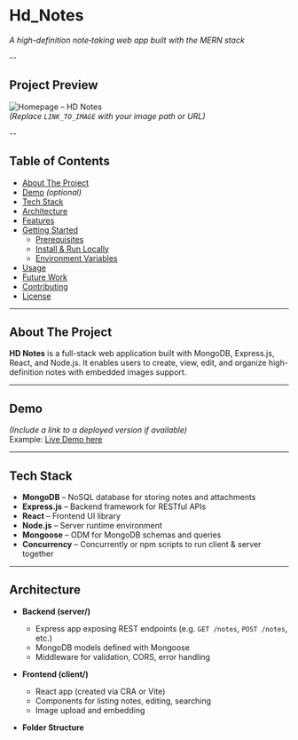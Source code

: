 # Hd_Notes 
*A high-definition note‑taking web app built with the MERN stack*

--

## Project Preview  
<!-- Add your app screenshots or GIFs here -->
![Homepage – HD Notes](LINK_TO_IMAGE)  
*(Replace `LINK_TO_IMAGE` with your image path or URL)*

--

## Table of Contents  
- [About The Project](#about-the-project)  
- [Demo](#demo) *(optional)*  
- [Tech Stack](#tech-stack)  
- [Architecture](#architecture)  
- [Features](#features)  
- [Getting Started](#getting-started)  
  - [Prerequisites](#prerequisites)  
  - [Install & Run Locally](#install--run-locally)  
  - [Environment Variables](#environment-variables)  
- [Usage](#usage)  
- [Future Work](#future-work)  
- [Contributing](#contributing)  
- [License](#license)  

---

## About The Project  
**HD Notes** is a full-stack web application built with MongoDB, Express.js, React, and Node.js. It enables users to create, view, edit, and organize high-definition notes with embedded images support.

---

## Demo  
*(Include a link to a deployed version if available)*  
Example: [Live Demo here](YOUR_DEPLOYED_URL_HERE)

---

## Tech Stack  
- **MongoDB** – NoSQL database for storing notes and attachments  
- **Express.js** – Backend framework for RESTful APIs  
- **React** – Frontend UI library  
- **Node.js** – Server runtime environment  
- **Mongoose** – ODM for MongoDB schemas and queries  
- **Concurrency** – Concurrently or npm scripts to run client & server together

---

## Architecture  
- **Backend (server/)**  
  - Express app exposing REST endpoints (e.g. `GET /notes`, `POST /notes`, etc.)  
  - MongoDB models defined with Mongoose  
  - Middleware for validation, CORS, error handling  

- **Frontend (client/)**  
  - React app (created via CRA or Vite)  
  - Components for listing notes, editing, searching  
  - Image upload and embedding  

- **Folder Structure**  
